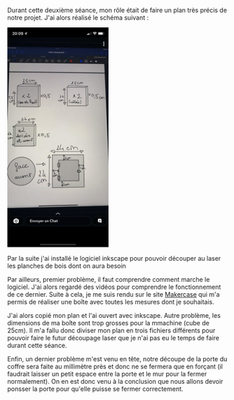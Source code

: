 <p> Durant cette deuxième séance, mon rôle était de faire un plan très précis de notre projet. J'ai alors réalisé le schéma suivant : </p>
<img src="../../Photos/plan.png" alt="Plan fait main" height="500"/>
<p> Par la suite j'ai installé le logiciel inkscape pour pouvoir découper au laser les planches de bois dont on aura besoin </p
<p> Par ailleurs, premier problème, il faut comprendre comment marche le logiciel. J'ai alors regardé des vidéos pour comprendre le fonctionnement de ce dernier. Suite à cela, je me suis rendu sur le site <a href="https://fr.makercase.com">Makercase</a> qui m'a permis de réaliser une boîte avec toutes les mesures dont je souhaitais. </p>
<p> J'ai alors copié mon plan et l'ai ouvert avec inkscape. Autre problème, les dimensions de ma boîte sont trop grosses pour la mmachine (cube de 25cm). Il m'a fallu donc diviser mon plan en trois fichiers différents pour pouvoir faire le futur découpage laser que je n'ai pas eu le temps de faire durant cette séance.</p>
<p> Enfin, un dernier problème m'est venu en tête, notre découpe de la porte du coffre sera faite au millimètre près et donc ne se fermera que en forçant (il faudrait laisser un petit espace entre la porte et le mur pour la fermer normalement). On en est donc venu à la conclusion que nous allons devoir ponsser la porte pour qu'elle puisse se fermer correctement.</p>
